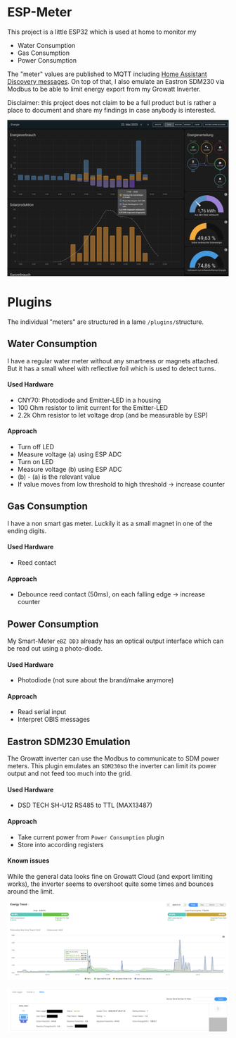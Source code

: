 # ESP-Meter

This project is a little ESP32 which is used at home to monitor my

 - Water Consumption
 - Gas Consumption
 - Power Consumption

The "meter" values are published to MQTT including [Home Assistant Discovery messages](https://www.home-assistant.io/integrations/mqtt/#mqtt-discovery).
On top of that, I also emulate an Eastron SDM230 via Modbus to be able to limit energy export from my Growatt Inverter.

Disclaimer: this project does not claim to be a full product but is rather a place to document and share my findings in case anybody is interested.

![Home Assistant Energy Dashboard](docs/home_assistant_screenshot.png)

# Plugins

The individual "meters" are structured in a lame `/plugins/`structure.

## Water Consumption

I have a regular water meter without any smartness or magnets attached. But it has a small wheel with reflective foil which is used to detect turns.

#### Used Hardware

 - CNY70: Photodiode and Emitter-LED in a housing
 - 100 Ohm resistor to limit current for the Emitter-LED
 - 2.2k Ohm resistor to let voltage drop (and be measurable by ESP)

#### Approach

 - Turn off LED
 - Measure voltage (a) using ESP ADC
 - Turn on LED
 - Measure voltage (b) using ESP ADC
 - (b) - (a) is the relevant value
 - If value moves from low threshold to high threshold -> increase counter

## Gas Consumption

I have a non smart gas meter. Luckily it as a small magnet in one of the ending digits.

#### Used Hardware

- Reed contact

#### Approach

- Debounce reed contact (50ms), on each falling edge -> increase counter

## Power Consumption

My Smart-Meter `eBZ DD3` already has an optical output interface which can be read out using a photo-diode.

#### Used Hardware

- Photodiode (not sure about the brand/make anymore)

#### Approach

- Read serial input
- Interpret OBIS messages

## Eastron SDM230 Emulation

The Growatt inverter can use the Modbus to communicate to SDM power meters. This plugin emulates an `SDM230`so the inverter can limit its power output and not feed too much into the grid.

#### Used Hardware

- DSD TECH SH-U12 RS485 to TTL (MAX13487)

#### Approach

- Take current power from `Power Consumption` plugin
- Store into according registers

#### Known issues

While the general data looks fine on Growatt Cloud (and export limiting works), the inverter seems to overshoot quite some times and bounces around the limit.

![Growatt cloud](docs/growatt_data_overview.png)

![Growatt cloud shows detected meter](docs/growatt_meter.png)
